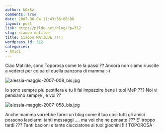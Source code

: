 ```yaml
---
author: kOxSz
comments: true
date: 2007-06-04 11:43:36+00:00
layout: post
link: http://pilde.net/blog/?p=312
slug: ciaooo-matilde
title: Ciaooo MATILDE !!!!
wordpress_id: 312
categories:
- Amici
---
```


Ciao Matilde, sono Toporosa come te la passi ?? Ancora non siamo riuscite a vederci per colpa di quella panzona di mamma :-(

![alessia-maggio-2007-008_bis.jpg]({{baseurl}}/uploads/2007/06/alessia-maggio-2007-008_bis.jpg)




Io sono sempre più pestifera e tu li fai impazzire bene i tuoi MeP ??? Noi vi pensiamo sempre , e voi ??

![alessia-maggio-2007-058_bis.jpg]({{baseurl}}/uploads/2007/06/alessia-maggio-2007-058_bis.jpg)




Anche mamma vorrebbe farmi un blog come il tuo così tutti gli amici possono lasciarmi tanti messaggi .... ma voi che ne pensate ??? E' troppo tardi ??? Tanti bacioni e tante ciucciatone ai tuoi giochini !!!! TOPOROSA
